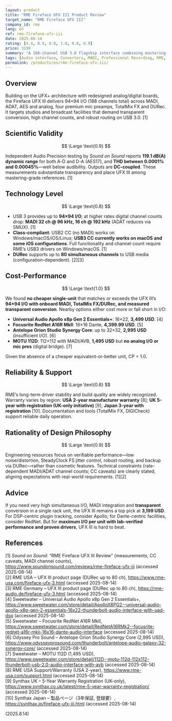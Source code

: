 ```yaml
---
layout: product
title: "RME Fireface UFX III Product Review"
target_name: "RME Fireface UFX III"
company_id: rme
lang: en
ref: rme-fireface-ufx-iii
date: 2025-08-14
rating: [4.4, 0.9, 0.8, 1.0, 0.8, 0.9]
price: 3199
summary: "A 188-channel USB 3.0 flagship interface combining mastering-grade conversion, MADI/ADAT/AES/analog I/O, rock-solid drivers, and DURec."
tags: [Audio interface, Converters, MADI, Professional Recording, RME, USB 3.0]
permalink: /products/en/rme-fireface-ufx-iii/
---
```

## Overview

Building on the UFX+ architecture with redesigned analog/digital boards, the Fireface UFX III delivers 94×94 I/O (188 channels total) across MADI, ADAT, AES and analog, four premium mic preamps, TotalMix FX and DURec. It targets studios and broadcast facilities that demand transparent conversion, high channel counts, and robust routing on USB 3.0. [1]

## Scientific Validity

$$ \Large \text{0.9} $$

Independent Audio Precision testing by *Sound on Sound* reports **119.1 dB(A) dynamic range** for both A-D and D-A (AES17), and **THD between 0.0001% and 0.00045%**—well below audibility. Outputs are **DC-coupled**. These measurements substantiate transparency and place UFX III among mastering-grade references. [1]

## Technology Level

$$ \Large \text{0.8} $$

- USB 3 provides up to **94×94 I/O**; at higher rates digital channel counts drop: **MADI 32 ch @ 96 kHz, 16 ch @ 192 kHz** (ADAT reduces via SMUX). [1]  
- **Class-compliant**: USB2 CC (no MADI) works on Windows/macOS/iOS/Linux; **USB3 CC currently works on macOS and some iOS configurations**. Full functionality and channel count require RME’s USB3 drivers on Windows/macOS. [1]  
- **DURec** supports up to **80 simultaneous channels** to USB media (configuration-dependent). [2][3]

## Cost-Performance

$$ \Large \text{1.0} $$

We found **no cheaper single-unit** that matches or exceeds the UFX III’s **94×94 I/O with onboard MADI, TotalMix FX/DURec, and measured transparent conversion**. Nearby options either cost more or fall short in I/O:

- **Universal Audio Apollo x8p Gen 2 Essentials+**: 16×22, **3,499 USD**. [4]  
- **Focusrite RedNet A16R MkII**: 16×16 Dante, **4,399.99 USD**. [5]  
- **Antelope Orion Studio Synergy Core**: up to 32×32, **2,995 USD** (insufficient I/O). [6]  
- **MOTU 112D**: 112×112 with MADI/AVB, **1,495 USD** but **no analog I/O or mic pres** (digital bridge). [7]

Given the absence of a cheaper equivalent-or-better unit, CP = 1.0.

## Reliability & Support

$$ \Large \text{0.8} $$

RME’s long-term driver stability and build quality are widely recognized. Warranty varies by region: **USA 2-year manufacturer warranty** [8]; **UK 5-year with registration (UK-only initiative)** [9]; **Japan 3-year with registration** [10]. Documentation and tools (TotalMix FX, DIGICheck) support reliable daily operation.

## Rationality of Design Philosophy

$$ \Large \text{0.9} $$

Engineering resources focus on verifiable performance—low noise/distortion, SteadyClock FS jitter control, robust routing, and backup via DURec—rather than cosmetic features. Technical constraints (rate-dependent MADI/ADAT channel counts; CC caveats) are clearly stated, aligning expectations with real-world requirements. [1][2]

## Advice

If you need very high simultaneous I/O, MADI integration and **transparent** conversion in a single rack unit, the UFX III remains a top pick at **3,199 USD**. For DSP-centric plugin tracking, consider Apollo; for Dante-centric facilities, consider RedNet. But for **maximum I/O per unit with lab-verified performance and proven drivers**, UFX III is hard to beat.

## References

[1] *Sound on Sound*: “RME Fireface UFX III Review” (measurements, CC caveats, MADI channel counts), https://www.soundonsound.com/reviews/rme-fireface-ufx-iii (accessed 2025-08-14)  
[2] RME USA – UFX III product page (DURec up to 80 ch), https://www.rme-usa.com/fireface-ufx-3.html (accessed 2025-08-14)  
[3] RME Germany – UFX III product page (DURec up to 80 ch), https://rme-audio.de/fireface-ufx-3.html (accessed 2025-08-14)  
[4] Sweetwater – Universal Audio Apollo x8p Gen 2 Essentials+, https://www.sweetwater.com/store/detail/ApolloX8PG2--universal-audio-apollo-x8p-gen-2-essentials-16x22-thunderbolt-audio-interface-with-uad-dsp (accessed 2025-08-14)  
[5] Sweetwater – Focusrite RedNet A16R MkII, https://www.sweetwater.com/store/detail/RedNetA16RMk2--focusrite-rednet-a16r-mkii-16x16-dante-audio-interface (accessed 2025-08-14)  
[6] Odyssey Pro Sound – Antelope Orion Studio Synergy Core (2,995 USD), https://www.odysseyprosound.com/thunderbolt/antelope-audio-galaxy-32-synergy-core/ (accessed 2025-08-14)  
[7] Sweetwater – MOTU 112D (1,495 USD), https://www.sweetwater.com/store/detail/112D--motu-112d-112x112-thunderbolt-usb-2.0-audio-interface-with-avb (accessed 2025-08-14)  
[8] RME USA Support/Warranty (USA 2-year), https://www.rme-usa.com/support.html (accessed 2025-08-14)  
[9] Synthax UK – 5-Year Warranty Registration (UK-only), https://www.synthax.co.uk/latest/rme-5-year-warranty-registration/ (accessed 2025-08-14)  
[10] Synthax Japan – 製品ページ（3年保証, 登録要）, https://synthax.jp/fireface-ufx-iii.html (accessed 2025-08-14)

(2025.8.14)

